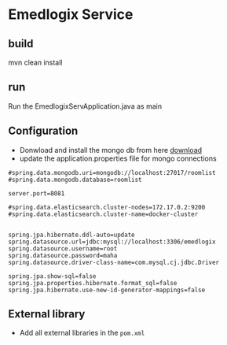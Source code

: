 # Emedlogix Service

## build
mvn clean install

## run
Run the EmedlogixServApplication.java as main

## Configuration
- Donwload and install the mongo db from here [download](https://www.mongodb.com/try/download/community-kubernetes-operator)
- update the application.properties file for mongo connections
```
#spring.data.mongodb.uri=mongodb://localhost:27017/roomlist
#spring.data.mongodb.database=roomlist

server.port=8081

#spring.data.elasticsearch.cluster-nodes=172.17.0.2:9200
#spring.data.elasticsearch.cluster-name=docker-cluster


spring.jpa.hibernate.ddl-auto=update
spring.datasource.url=jdbc:mysql://localhost:3306/emedlogix
spring.datasource.username=root
spring.datasource.password=maha
spring.datasource.driver-class-name=com.mysql.cj.jdbc.Driver

spring.jpa.show-sql=false
spring.jpa.properties.hibernate.format_sql=false
spring.jpa.hibernate.use-new-id-generator-mappings=false

```
## External library
- Add all external libraries in the `pom.xml`
